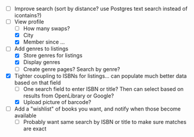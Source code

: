 
- [ ] Improve search (sort by distance? use Postgres text search instead of icontains?)
- [ ] View profile
  - [ ] How many swaps?
  - [x] City
  - [x] Member since ...
- [ ] Add genres to listings
  - [x] Store genres for listings
  - [x] Display genres
  - [ ] Create genre pages? Search by genre?
- [x] Tighter coupling to ISBNs for listings... can populate much better data based on that field
  - [ ] One search field to enter ISBN or title? Then can select based on results from OpenLibrary or Google?
  - [x] Upload picture of barcode? 
- [ ] Add a "wishlist" of books you want, and notify when those become available
  - [ ] Probably want same search by ISBN or title to make sure matches are exact
